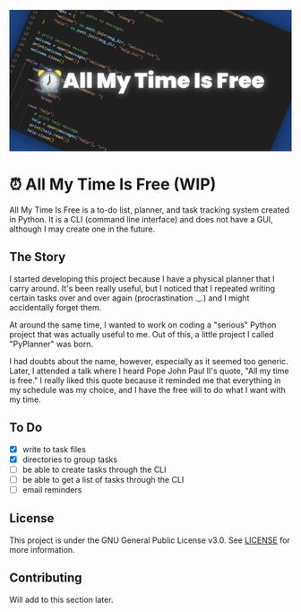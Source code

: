 ![All My Time Is Free](images/cover.png)
# ⏰ All My Time Is Free (WIP)
All My Time Is Free is a to-do list, planner, and task tracking system created in Python.
It is a CLI (command line interface) and does not have a GUI, although I may create one in the future.

## The Story
I started developing this project because I have a physical planner that I carry around.  It's been really useful, but I noticed that I repeated writing certain tasks over and over again (procrastination ._.) and I might accidentally forget them.

At around the same time, I wanted to work on coding a "serious" Python project that was actually useful to me.  Out of this, a little project I called "PyPlanner" was born.

I had doubts about the name, however, especially as it seemed too generic.  Later, I attended a talk where I heard Pope John Paul II's quote, "All my time is free."  I really liked this quote because it reminded me that everything in my schedule was my choice, and I have the free will to do what I want with my time.

## To Do
- [X] write to task files
- [X] directories to group tasks
- [ ] be able to create tasks through the CLI
- [ ] be able to get a list of tasks through the CLI
- [ ] email reminders

## License
This project is under the GNU General Public License v3.0.  See [LICENSE](LICENSE) for more information.

## Contributing
Will add to this section later.
